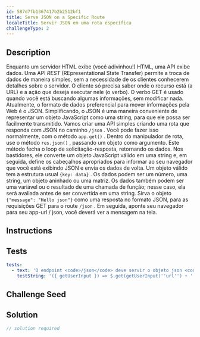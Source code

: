 ```yaml
---
id: 587d7fb1367417b2b2512bf1
title: Serve JSON on a Specific Route
localeTitle: Servir JSON em uma rota específica
challengeType: 2
---
```


## Description
<section id='description'>
Enquanto um servidor HTML exibe (você adivinhou!) HTML, uma API exibe dados. Uma API <dfn>REST</dfn> (REpresentational State Transfer) permite a troca de dados de maneira simples, sem a necessidade de os clientes conhecerem detalhes sobre o servidor. O cliente só precisa saber onde o recurso está (a URL) e a ação que deseja executar nele (o verbo). O verbo GET é usado quando você está buscando algumas informações, sem modificar nada. Atualmente, o formato de dados preferencial para mover informações pela Web é o JSON. Simplificando, o JSON é uma maneira conveniente de representar um objeto JavaScript como uma string, para que ele possa ser facilmente transmitido.
Vamos criar uma API simples criando uma rota que responda com JSON no caminho <code>/json</code> . Você pode fazer isso normalmente, com o método <code>app.get()</code> . Dentro do manipulador de rota, use o método <code>res.json()</code> , passando um objeto como argumento. Este método fecha o loop de solicitação-resposta, retornando os dados. Nos bastidores, ele converte um objeto JavaScript válido em uma string e, em seguida, define os cabeçalhos apropriados para informar ao seu navegador que você está exibindo JSON e envia os dados de volta. Um objeto válido tem a estrutura usual <code>{key: data}</code> . Os dados podem ser um número, uma string, um objeto aninhado ou uma matriz. Os dados também podem ser uma variável ou o resultado de uma chamada de função; nesse caso, ela será avaliada antes de ser convertida em uma string.
Sirva o objeto <code>{"message": "Hello json"}</code> como uma resposta no formato JSON, para as requisições GET para o route <code>/json</code> . Em seguida, aponte seu navegador para seu app-url / json, você deverá ver a mensagem na tela.
</section>

## Instructions
<section id='instructions'>

</section>

## Tests
<section id='tests'>

```yml
tests:
  - text: 'O endpoint <code>/json</code> deve servir o objeto json <code>{"message": "Hello json"}</code> '
    testString: '({ getUserInput }) => $.get(getUserInput(''url'') + ''/json'').then(data => { assert.equal(data.message, ''Hello json'', ''The \''/json\'' endpoint does not serve the right data''); }, xhr => { throw new Error(xhr.responseText); })'

```

</section>

## Challenge Seed
<section id='challengeSeed'>

</section>

## Solution
<section id='solution'>

```js
// solution required
```
</section>
